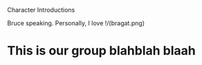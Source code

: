 Character Introductions

Bruce speaking. Personally, I love 
!/(bragat.png)

# This is our group blahblah blaah
